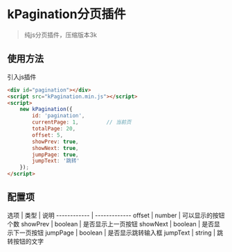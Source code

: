 # kPagination分页插件
> 纯js分页插件，压缩版本3k

## 使用方法

引入js插件

```html
<div id="pagination"></div>
<script src="kPagination.min.js"></script>
<script>
    new kPagination({
        id: 'pagination',
        currentPage: 1,         // 当前页
        totalPage: 20,
        offset: 5,
        showPrev: true,
        showNext: true,
        jumpPage: true,
        jumpText: '跳转'
    });
</script>
```

## 配置项

选项 | 类型 | 说明
------------ | -------------
offset | number | 可以显示的按钮个数
showPrev | boolean | 是否显示上一页按钮
showNext | boolean | 是否显示下一页按钮
jumpPage | boolean | 是否显示跳转输入框
jumpText | string | 跳转按钮的文字

